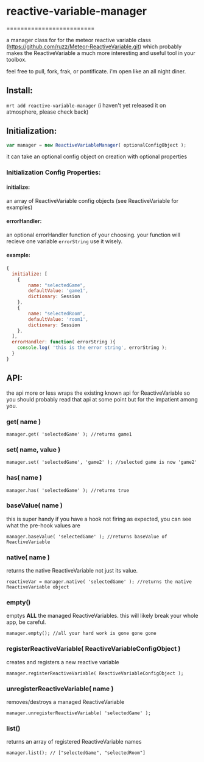 # reactive-variable-manager
=========================

a manager class for for the meteor reactive variable class (https://github.com/ruzz/Meteor-ReactiveVariable.git) which probably makes the ReactiveVariable a much more interesting and useful tool in your toolbox. 

feel free to pull, fork, frak, or pontificate. i'm open like an all night diner. 

## Install:  
`mrt add reactive-variable-manager` (i haven't yet released it on atmosphere, please check back)

## Initialization:

```javascript
var manager = new ReactiveVariableManager( optionalConfigObject );
```
it can take an optional config object on creation with optional properties

### Initialization Config Properties:
#### initialize:
  an array of ReactiveVariable config objects (see ReactiveVariable for examples)

#### errorHandler:
  an optional errorHandler function of your choosing.
  your function will recieve one variable  ```errorString``` use it wisely. 

#### example:
```javascript
{ 
  initialize: [
    {
        name: "selectedGame",
        defaultValue: 'game1',
        dictionary: Session
    },
    {
        name: "selectedRoom",
        defaultValue: 'room1',
        dictionary: Session
    },
  ],
  errorHandler: function( errorString ){
    console.log( 'this is the error string', errorString );
  }  
}
```

## API:

the api more or less wraps the existing known api for ReactiveVariable so you should probably read that api at some point but for the impatient among you. 

### get( name )

  ```manager.get( 'selectedGame' ); //returns game1```

### set( name, value )

  ```manager.set( 'selectedGame', 'game2' ); //selected game is now 'game2' ```

### has( name )

  ```manager.has( 'selectedGame' ); //returns true```

### baseValue( name )
  this is super handy if you have a hook not firing as expected, you can see what the pre-hook values are

  ```manager.baseValue( 'selectedGame' ); //returns baseValue of ReactiveVariable```


### native( name )
  returns the native ReactiveVariable not just its value. 
  
  ```reactiveVar = manager.native( 'selectedGame' ); //returns the native ReactiveVariable object```

### empty()
  emptys **ALL** the managed ReactiveVariables. this will likely break your whole app, be careful. 
  
  ```manager.empty(); //all your hard work is gone gone gone```
  
### registerReactiveVariable( ReactiveVariableConfigObject )
  creates and registers a new reactive variable 
  
  ```manager.registerReactiveVariable( ReactiveVariableConfigObject );```  
  
### unregisterReactiveVariable( name )
  removes/destroys a managed ReactiveVariable 
  
  ```manager.unregisterReactiveVariable( 'selectedGame' );```

### list()
  returns an array of registered ReactiveVariable names

  ```manager.list(); // ["selectedGame", "selectedRoom"]```




 
